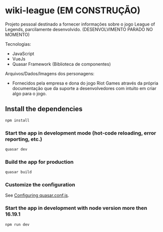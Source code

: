 # wiki-league (EM CONSTRUÇÃO)

Projeto pessoal destinado a fornecer informações sobre o jogo League of Legends, parcilamente desenvolvido. (DESENVOLVIMENTO PARADO NO MOMENTO)

Tecnologias:
  - JavaScript
  - VueJs
  - Quasar Framework (Biblioteca de componentes)

Arquivos/Dados/Imagens dos personagens:
 - Fornecidos pela empresa e dona do jogo Riot Games através da própria documentação que da suporte a desenvolvedores com intuito em criar algo para o jogo.


## Install the dependencies
```bash
npm install
```

### Start the app in development mode (hot-code reloading, error reporting, etc.)
```bash
quasar dev
```

### Build the app for production
```bash
quasar build
```

### Customize the configuration
See [Configuring quasar.conf.js](https://v1.quasar.dev/quasar-cli/quasar-conf-js).

### Start the app in development with node version more then 16.19.1
```bash
npm run dev
```
